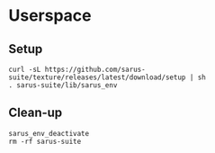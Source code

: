 # Userspace

## Setup

    curl -sL https://github.com/sarus-suite/texture/releases/latest/download/setup | sh
    . sarus-suite/lib/sarus_env

## Clean-up   
    
    sarus_env_deactivate
    rm -rf sarus-suite
